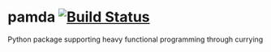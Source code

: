 # pamda [![Build Status](https://travis-ci.org/jackfirth/pamda.svg)](https://travis-ci.org/jackfirth/pamda)
Python package supporting heavy functional programming through currying
